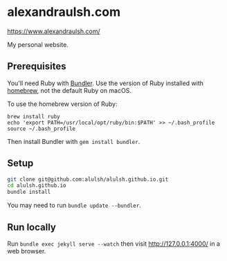 # alexandraulsh.com

https://www.alexandraulsh.com/

My personal website.

## Prerequisites

You'll need Ruby with [Bundler](https://bundler.io/). Use the version of Ruby installed with [homebrew](https://brew.sh/), not the default Ruby on macOS.

To use the homebrew version of Ruby:

```
brew install ruby
echo 'export PATH=/usr/local/opt/ruby/bin:$PATH' >> ~/.bash_profile
source ~/.bash_profile
```

Then install Bundler with `gem install bundler`.

## Setup

```sh
git clone git@github.com:alulsh/alulsh.github.io.git
cd alulsh.github.io
bundle install
```

You may need to run `bundle update --bundler`.

## Run locally

Run `bundle exec jekyll serve --watch` then visit http://127.0.0.1:4000/ in a web browser.